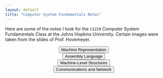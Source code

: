 ```yaml
---
layout: default
title: "Computer System Fundamentals Notes"
---
```


Here are some of the notes I took for the `CS229` Computer System Fundamentals Class at the Johns Hopkins University. Certain images were taken from the slides of Prof. Hovemeyer.

<div style="text-align: center">
	<button onclick="window.open('Representation.html')"> Machine Representation </button> <br>
	<button onclick="window.open('Assembly.html')"> Assembly Language </button> <br>
	<button onclick="window.open('Machine-Level_Structures.html')"> Machine-Level Structures </button> <br>
	<button onclick="window.open('Communications_and_Networks.html')"> Communications and Network </button> <br>
</div>